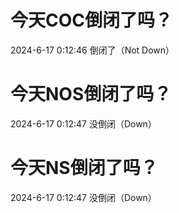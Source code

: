 # 今天COC倒闭了吗？

2024-6-17 0:12:46 倒闭了（Not Down）

# 今天NOS倒闭了吗？

2024-6-17 0:12:47 没倒闭（Down）

# 今天NS倒闭了吗？

2024-6-17 0:12:47 没倒闭（Down）

